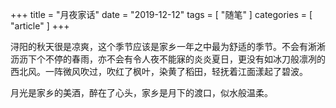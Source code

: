 +++
title = "月夜家话"
date = "2019-12-12"
tags = [ "随笔" ]
categories = [ "article" ]
+++

浔阳的秋天很是凉爽，这个季节应该是家乡一年之中最为舒适的季节。不会有淅淅沥沥下个不停的春雨，亦不会有令人夜不能寐的炎炎夏日，更没有如冰刀般凛冽的西北风。一阵微风吹过，吹红了枫叶，染黄了稻田，轻抚着江面漾起了碧波。
<!--more-->
月光是家乡的美酒，醉在了心头，家乡是月下的渡口，似水般温柔。


